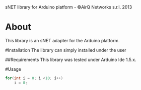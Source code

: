 sNET library for Arduino platform - &copy;AirQ Networks s.r.l. 2013

# About
This library is an sNET adapter for the Arduino platform. 

#Installation
The library can simply installed under the user 

##Requirements
This library was tested under Arduino Ide 1.5.x.


#Usage
```c
for(int i = 0; i <10; i++)
    i = 0;
```